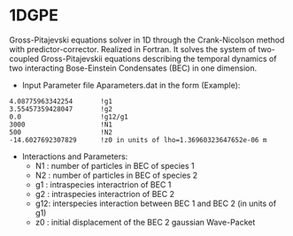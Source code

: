 # 1DGPE
Gross-Pitajevski equations solver in 1D through the Crank-Nicolson method with predictor-corrector. Realized in Fortran. It solves the system of two-coupled Gross-Pitajevskii equations describing the temporal dynamics of two interacting Bose-Einstein Condensates (BEC) in one dimension.

- Input Parameter file Aparameters.dat in the form (Example):
```
4.08775963342254       !g1
3.55457359428047       !g2
0.0                    !g12/g1	
3000                   !N1   
500                    !N2
-14.6027692307829      !z0 in units of lho=1.36960323647652e-06 m
```
- Interactions and Parameters:
	- N1 : number of particles in BEC of species 1
	- N2 : number of particles in BEC of species 2
	- g1 : intraspecies interactrion of BEC 1
	- g2 : intraspecies interactrion of BEC 2
	- g12: interspecies interaction between BEC 1 and BEC 2 (in units of g1)
  - z0 : initial displacement of the BEC 2 gaussian Wave-Packet 
